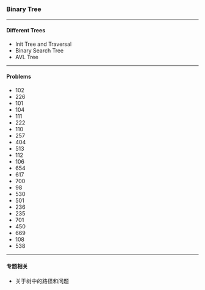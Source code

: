 ### Binary Tree
---

#### Different Trees 
- Init Tree and Traversal 
- Binary Search Tree 
- AVL Tree 
---

#### Problems
- 102
- 226
- 101
- 104
- 111
- 222
- 110
- 257
- 404
- 513
- 112
- 106
- 654
- 617
- 700
- 98
- 530
- 501
- 236
- 235
- 701
- 450
- 669
- 108
- 538   

---
#### 专题相关
- 关于树中的路径和问题